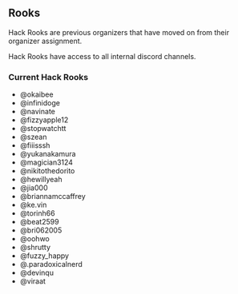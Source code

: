 ## Rooks

Hack Rooks are previous organizers that have moved on from their organizer assignment.

Hack Rooks have access to all internal discord channels. 

### Current Hack Rooks

- @okaibee
- @infinidoge
- @navinate
- @fizzyapple12
- @stopwatchtt
- @szean
- @fiiisssh
- @yukanakamura
- @magician3124
- @nikitothedorito
- @hewillyeah
- @jia000
- @briannamccaffrey
- @ke.vin
- @torinh66
- @beat2599
- @bri062005
- @oohwo
- @shrutty
- @fuzzy_happy
- @.paradoxicalnerd
- @devinqu
- @viraat
